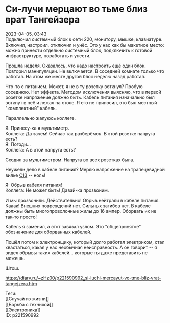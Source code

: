 Си-лучи мерцают во тьме близ врат Тангейзера
=============================================

   
 2023-04-05, 03:43   
   Подключил системный блок к сети 220, монитору, мышке, клавиатуре. Включил, настроил, отключил и унёс. Это у нас как бы макетное место: можно принести отдельно системный блок, подключить к готовой инфраструктуре, поработать и унести.   
   
 Прошла неделя. Оказалось, что надо настроить ещё один блок. Повторил манипуляции. Не включается. В соседней комнате только что работал. На этом же месте другой блок неделю назад работал.   
   
 Что-то с питанием. Может, я не в ту розетку воткнул? Пробую соседнюю. Нет эффекта. Методом исключения выясняю, что в первой розетке напряжение должно быть. Кабель питания изначально был воткнут в неё и лежал на столе. Я его не приносил, это был местный "комплектный" кабель.   
   
 Параллельно жалуюсь коллеге.   
   
 Я: Принесу-ка я мультиметр.   
 Коллега: Да зачем! Сейчас так разберёмся. В этой розетке напруга есть?   
 Я: Погоди...   
 Коллега: А в этой напруга есть?   
   
 Сходил за мультиметром. Напруга во всех розетках была.   
   
 Неужели дело в кабеле питания? Меряю напряжение на трапецевидной вилке  [C13](https://ru.wikipedia.org/wiki/%D0%A0%D0%B0%D0%B7%D1%8A%D1%91%D0%BC_IEC#%D0%A0%D0%B0%D0%B7%D1%8A%D1%91%D0%BC%D1%8B_C13_%D0%B8_C14)  -- ноль!   
   
 Я: Обрыв кабеля питания!   
 Коллега: Не может быть! Давай-ка прозвоним.   
   
 И мы прозвонили. Действительно! Обрыв нейтрали в кабеле питания. Кааак! Внешних повреждений нет. Сильных загибов нет. В кабеле должны быть многопроволочные жилы до 16 ампер. Оборвать их не так-то просто!   
   
 Кабель я заменил, а этот завязал узлом. Это "общепринятое" обозначение для оборванных кабелей.   
   
 Пошёл потом к электронщику, который долго работал электриком, стал хвастаться, какая у нас необычная неисправность. А он говорит -- я видел обрывы таких кабелей... которые ты даже представить не можешь.   
   
 Штош.   
     
 <https://diary.ru/~zHz00/p221590992_si-luchi-mercayut-vo-tme-bliz-vrat-tangejzera.htm>   
   
 Теги:   
 [[Случай из жизни]]   
 [[Борьба с техникой]]   
 [[Электроника]]   
 ID: p221590992